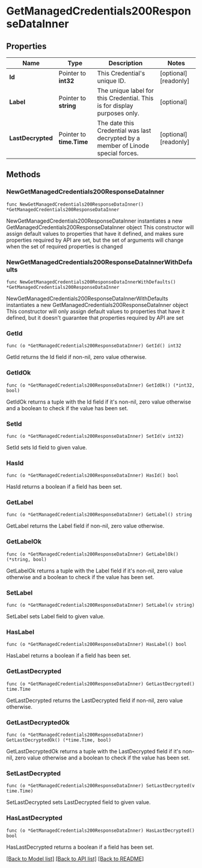 # GetManagedCredentials200ResponseDataInner

## Properties

Name | Type | Description | Notes
------------ | ------------- | ------------- | -------------
**Id** | Pointer to **int32** | This Credential&#39;s unique ID. | [optional] [readonly] 
**Label** | Pointer to **string** | The unique label for this Credential. This is for display purposes only. | [optional] 
**LastDecrypted** | Pointer to **time.Time** | The date this Credential was last decrypted by a member of Linode special forces. | [optional] [readonly] 

## Methods

### NewGetManagedCredentials200ResponseDataInner

`func NewGetManagedCredentials200ResponseDataInner() *GetManagedCredentials200ResponseDataInner`

NewGetManagedCredentials200ResponseDataInner instantiates a new GetManagedCredentials200ResponseDataInner object
This constructor will assign default values to properties that have it defined,
and makes sure properties required by API are set, but the set of arguments
will change when the set of required properties is changed

### NewGetManagedCredentials200ResponseDataInnerWithDefaults

`func NewGetManagedCredentials200ResponseDataInnerWithDefaults() *GetManagedCredentials200ResponseDataInner`

NewGetManagedCredentials200ResponseDataInnerWithDefaults instantiates a new GetManagedCredentials200ResponseDataInner object
This constructor will only assign default values to properties that have it defined,
but it doesn't guarantee that properties required by API are set

### GetId

`func (o *GetManagedCredentials200ResponseDataInner) GetId() int32`

GetId returns the Id field if non-nil, zero value otherwise.

### GetIdOk

`func (o *GetManagedCredentials200ResponseDataInner) GetIdOk() (*int32, bool)`

GetIdOk returns a tuple with the Id field if it's non-nil, zero value otherwise
and a boolean to check if the value has been set.

### SetId

`func (o *GetManagedCredentials200ResponseDataInner) SetId(v int32)`

SetId sets Id field to given value.

### HasId

`func (o *GetManagedCredentials200ResponseDataInner) HasId() bool`

HasId returns a boolean if a field has been set.

### GetLabel

`func (o *GetManagedCredentials200ResponseDataInner) GetLabel() string`

GetLabel returns the Label field if non-nil, zero value otherwise.

### GetLabelOk

`func (o *GetManagedCredentials200ResponseDataInner) GetLabelOk() (*string, bool)`

GetLabelOk returns a tuple with the Label field if it's non-nil, zero value otherwise
and a boolean to check if the value has been set.

### SetLabel

`func (o *GetManagedCredentials200ResponseDataInner) SetLabel(v string)`

SetLabel sets Label field to given value.

### HasLabel

`func (o *GetManagedCredentials200ResponseDataInner) HasLabel() bool`

HasLabel returns a boolean if a field has been set.

### GetLastDecrypted

`func (o *GetManagedCredentials200ResponseDataInner) GetLastDecrypted() time.Time`

GetLastDecrypted returns the LastDecrypted field if non-nil, zero value otherwise.

### GetLastDecryptedOk

`func (o *GetManagedCredentials200ResponseDataInner) GetLastDecryptedOk() (*time.Time, bool)`

GetLastDecryptedOk returns a tuple with the LastDecrypted field if it's non-nil, zero value otherwise
and a boolean to check if the value has been set.

### SetLastDecrypted

`func (o *GetManagedCredentials200ResponseDataInner) SetLastDecrypted(v time.Time)`

SetLastDecrypted sets LastDecrypted field to given value.

### HasLastDecrypted

`func (o *GetManagedCredentials200ResponseDataInner) HasLastDecrypted() bool`

HasLastDecrypted returns a boolean if a field has been set.


[[Back to Model list]](../README.md#documentation-for-models) [[Back to API list]](../README.md#documentation-for-api-endpoints) [[Back to README]](../README.md)


